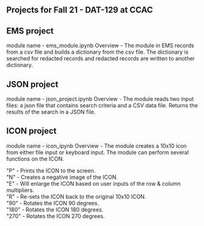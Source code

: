 ## Projects for Fall 21 - DAT-129 at CCAC

## EMS project

module name - ems_module.ipynb
Overview - The module in EMS records from a csv file and builds a dictionary from the csv file. The dictionary is searched for redacted records and redacted records are written to another dictionary.

## JSON project 

module name - json_project.ipynb
Overview - The module reads two input files: a json file that contains search criteria and a CSV data file. Returns the results of the search in a JSON file.

## ICON project

module name - icon_ipynb
Overview - The module creates a 10x10 icon from either file input or keyboard input. The module can perform several functions on the ICON.

"P" - Prints the ICON to the screen.\
"N" - Creates a negative image of the ICON.\
"E" - Will enlarge the ICON based on user inputs of the row & column multipliers.\
"R" - Re-sets the ICON back to the original 10x10 ICON.\
"90" - Rotates the ICON 90 degrees.\
"180" - Rotates the ICON 180 degrees.\
"270" - Rotates the ICON 270 degrees.